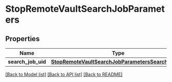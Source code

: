 # StopRemoteVaultSearchJobParameters

## Properties
Name | Type | Description | Notes
------------ | ------------- | ------------- | -------------
**search_job_uid** | [**StopRemoteVaultSearchJobParametersSearchJobUid**](StopRemoteVaultSearchJobParametersSearchJobUid.md) |  | [optional] 

[[Back to Model list]](../README.md#documentation-for-models) [[Back to API list]](../README.md#documentation-for-api-endpoints) [[Back to README]](../README.md)


